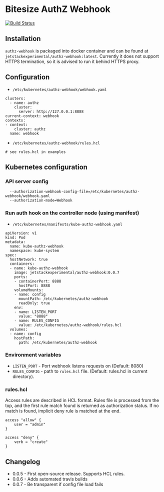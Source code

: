 # Bitesize AuthZ Webhook

[![Build Status](https://travis-ci.org/jetstack-experimental/authz-webhook.svg?branch=master)](https://travis-ci.org/jetstack-experimental/authz-webhook)

## Installation

`authz-webhook` is packaged into docker container and can be found at
`jetstackexperimental/authz-webhook:latest`. Currently it does not support HTTPS
termination, so it is advised to run it behind HTTPS proxy.

## Configuration

- `/etc/kubernetes/authz-webhook/webhook.yaml`
```
clusters:
  - name: authz
    cluster:
      server: http://127.0.0.1:8888
current-context: webhook
contexts:
- context:
    cluster: authz
  name: webhook
```

- `/etc/kubernetes/authz-webhook/rules.hcl`
```
# see rules.hcl in examples
```

## Kubernetes configuration

### API server config

```
  --authorization-webhook-config-file=/etc/kubernetes/authz-webhook/webhook.yaml
  --authorization-mode=Webhook
```

### Run auth hook on the controller node (using manifest)

- `/etc/kubernetes/manifests/kube-authz-webhook.yaml`
```
apiVersion: v1
kind: Pod
metadata:
  name: kube-authz-webhook
  namespace: kube-system
spec:
  hostNetwork: true
  containers:
  - name: kube-authz-webhook
    image: jetstackexperimental/authz-webhook:0.0.7
    ports:
    - containerPort: 8888
      hostPort: 8888
    volumeMounts:
    - name: config
      mountPath: /etc/kubernetes/authz-webhook
      readOnly: true
    env:
    - name: LISTEN_PORT
      value: "8888"
    - name: RULES_CONFIG
      value: /etc/kubernetes/authz-webhook/rules.hcl
  volumes:
  - name: config
    hostPath:
      path: /etc/kubernetes/authz-webhook
```

### Environment variables

* `LISTEN_PORT` - Port webhook listens requests on (Default: 8080)
* `RULES_CONFIG` - path to `rules.hcl` file. (Default: rules.hcl in current
directory).

### rules.hcl

Access rules are described in HCL format. Rules file is processed from the top,
and the first rule match found is returned as authorization status. If no match
is found, implicit deny rule is matched at the end.

```
access "allow" {
    user = "admin"
}

access "deny" {
    verb = "create"
}
```

## Changelog

* 0.0.5 - First open-source release. Supports HCL rules.
* 0.0.6 - Adds automated travis builds
* 0.0.7 - Be transparent if config file load fails
